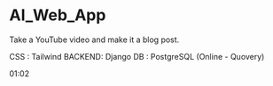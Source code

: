 # AI_Web_App
Take a YouTube video and make it a blog post.

CSS : Tailwind
BACKEND: Django
DB : PostgreSQL (Online - Quovery)


01:02